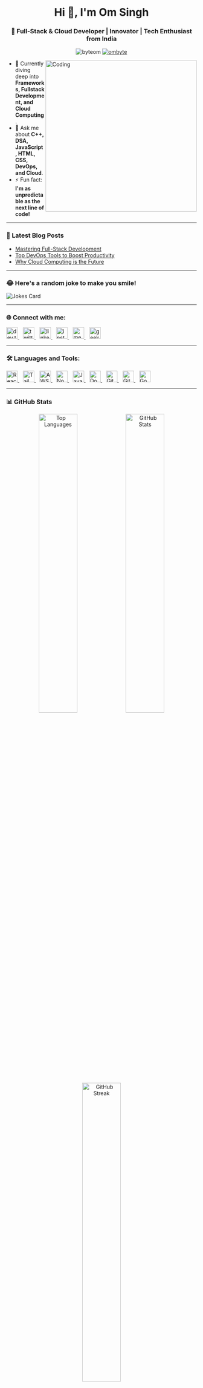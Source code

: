 <h1 align="center">Hi 👋, I'm Om Singh</h1>
<h3 align="center">🚀 Full-Stack & Cloud Developer | Innovator | Tech Enthusiast from India</h3>

<p align="center">
  <img src="https://komarev.com/ghpvc/?username=byteom&label=Profile%20views&color=0e75b6&style=flat" alt="byteom" />
  <a href="https://twitter.com/ombyte" target="blank"><img src="https://img.shields.io/twitter/follow/ombyte?logo=twitter&style=for-the-badge" alt="ombyte" /></a>
</p>

<img align="right" alt="Coding" width="400" src="https://d6f6d0kpz0gyr.cloudfront.net/uploads/images-archive/Blog/Gifs/coding.gif" />

- 🌱 Currently diving deep into **Frameworks, Fullstack Development, and Cloud Computing**.
- 💬 Ask me about **C++, DSA, JavaScript, HTML, CSS, DevOps, and Cloud**.
- ⚡ Fun fact: **I'm as unpredictable as the next line of code!**

---

### 📰 Latest Blog Posts
<!-- BLOG-POST-LIST:START -->
- [Mastering Full-Stack Development](https://medium.com/@byteom/mastering-full-stack-development)
- [Top DevOps Tools to Boost Productivity](https://medium.com/@byteom/top-devops-tools)
- [Why Cloud Computing is the Future](https://medium.com/@byteom/cloud-computing-future)
<!-- BLOG-POST-LIST:END -->

---

### 😂 Here's a random joke to make you smile!
![Jokes Card](https://readme-jokes.vercel.app/api)

---

### 🌐 **Connect with me:**

<p align="left">
  <a href="https://dev.to/byteom" target="_blank" style="margin-right:10px;">
    <img src="https://img.icons8.com/ios-filled/50/ffffff/dev.png" alt="dev.to" height="30" width="30"/>
  </a>
  <a href="https://twitter.com/ombyte" target="_blank" style="margin-right:10px;">
    <img src="https://img.icons8.com/ios-filled/50/ffffff/twitter-squared.png" alt="twitter" height="30" width="30"/>
  </a>
  <a href="https://linkedin.com/in/byteom" target="_blank" style="margin-right:10px;">
    <img src="https://img.icons8.com/ios-filled/50/ffffff/linkedin.png" alt="linkedin" height="30" width="30"/>
  </a>
  <a href="https://instagram.com/aroh_singh_rathour" target="_blank" style="margin-right:10px;">
    <img src="https://img.icons8.com/ios-filled/50/ffffff/instagram-new.png" alt="instagram" height="30" width="30"/>
  </a>
  <a href="https://medium.com/@byteom" target="_blank" style="margin-right:10px;">
    <img src="https://img.icons8.com/ios-filled/50/ffffff/medium-monogram.png" alt="medium" height="30" width="30"/>
  </a>
  <a href="https://auth.geeksforgeeks.org/user/byteom" target="_blank">
    <img src="https://img.icons8.com/ios-filled/50/ffffff/geeksforgeeks.png" alt="geeksforgeeks" height="30" width="30"/>
  </a>
</p>

---

### 🛠️ **Languages and Tools:**

<p align="left">
  <a href="https://reactjs.org/" target="_blank" style="margin-right:10px;">
    <img src="https://img.icons8.com/ios-filled/50/ffffff/react-native.png" alt="React" height="30" width="30"/>
  </a>
  <a href="https://tailwindcss.com/" target="_blank" style="margin-right:10px;">
    <img src="https://img.icons8.com/ios-filled/50/ffffff/tailwind-css.png" alt="TailwindCSS" height="30" width="30"/>
  </a>
  <a href="https://aws.amazon.com" target="_blank" style="margin-right:10px;">
    <img src="https://img.icons8.com/ios-filled/50/ffffff/amazon-web-services.png" alt="AWS" height="30" width="30"/>
  </a>
  <a href="https://nodejs.org" target="_blank" style="margin-right:10px;">
    <img src="https://img.icons8.com/ios-filled/50/ffffff/nodejs.png" alt="Node.js" height="30" width="30"/>
  </a>
  <a href="https://developer.mozilla.org/en-US/docs/Web/JavaScript" target="_blank" style="margin-right:10px;">
    <img src="https://img.icons8.com/ios-filled/50/ffffff/javascript-logo.png" alt="JavaScript" height="30" width="30"/>
  </a>
  <a href="https://www.docker.com/" target="_blank" style="margin-right:10px;">
    <img src="https://img.icons8.com/ios-filled/50/ffffff/docker.png" alt="Docker" height="30" width="30"/>
  </a>
  <a href="https://git-scm.com/" target="_blank" style="margin-right:10px;">
    <img src="https://img.icons8.com/ios-filled/50/ffffff/git.png" alt="Git" height="30" width="30"/>
  </a>
  <a href="https://github.com/" target="_blank" style="margin-right:10px;">
    <img src="https://img.icons8.com/ios-filled/50/ffffff/github.png" alt="GitHub" height="30" width="30"/>
  </a>
  <a href="https://cloud.google.com/" target="_blank" style="margin-right:10px;">
    <img src="https://img.icons8.com/ios-filled/50/ffffff/google-cloud.png" alt="Google Cloud" height="30" width="30"/>
  </a>
</p>

---

### 📊 GitHub Stats
<p align="center">
  <img src="https://github-readme-stats.vercel.app/api/top-langs?username=byteom&show_icons=true&locale=en&layout=compact&theme=dark" alt="Top Languages" width="45%" />
  <img src="https://github-readme-stats.vercel.app/api?username=byteom&show_icons=true&locale=en&theme=dark" alt="GitHub Stats" width="45%" />
</p>
<p align="center">
  <img src="https://github-readme-streak-stats.herokuapp.com/?user=byteom&theme=dark" alt="GitHub Streak" width="45%" />
</p>

---

### 🏆 GitHub Achievements
<p align="center">
  <img src="https://github-profile-trophy.vercel.app/?username=byteom&margin-w=15&margin-h=15&theme=darkhub" alt="GitHub Trophy" />
</p>

---

### 🚀 Featured Projects
- **[Project 1 - Full-Stack Web App](https://github.com/byteom/project1):** A fully responsive web application using React, Node.js, and MongoDB.
- **[Project 2 - Cloud Automation](https://github.com/byteom/project2):** An automation tool using AWS Lambda, Docker, and Terraform.
- **[Project 3 - DevOps CI/CD Pipeline](https://github.com/byteom/project3):** A CI/CD pipeline implementation using Jenkins, Kubernetes, and Docker.

---

### 📝 Quote of the Day
![Quote](https://quotes-github-readme.vercel.app/api?type=horizontal&theme=dark)

---
